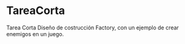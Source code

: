# TareaCorta
Tarea Corta 
Diseño de costrucción Factory, con un ejemplo de crear enemigos en un juego.
